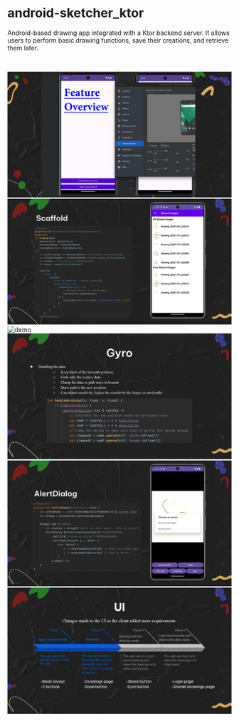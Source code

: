 # android-sketcher_ktor
Android-based drawing app integrated with a Ktor backend server. It allows users to perform basic drawing functions, save their creations, and retrieve them later.

<br>

![demo](img/demo_Page_1.png)
![demo](img/demo_Page_2.png)
![demo](img/demo_Page_3.png)
![demo](img/demo_Page_4.png)
![demo](img/demo_Page_5.png)
![demo](img/demo_Page_6.png)